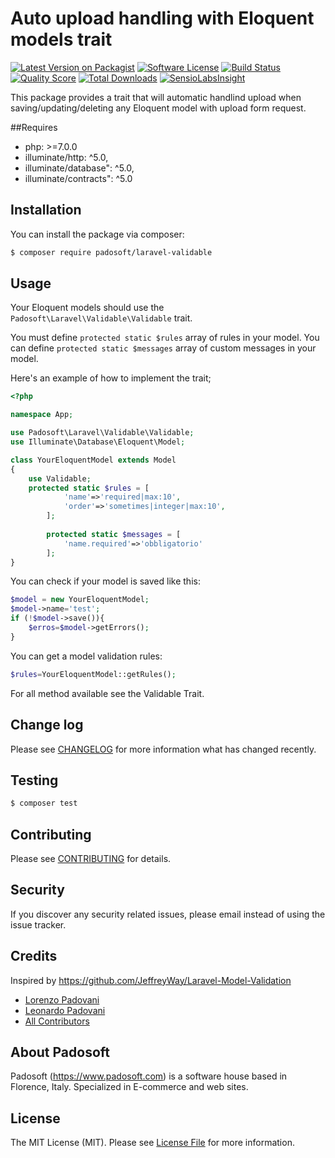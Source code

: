 # Auto upload handling with Eloquent models trait

[![Latest Version on Packagist](https://img.shields.io/packagist/v/padosoft/laravel-validable.svg?style=flat-square)](https://packagist.org/packages/padosoft/laravel-validable)
[![Software License](https://img.shields.io/badge/license-MIT-brightgreen.svg?style=flat-square)](LICENSE.md)
[![Build Status](https://img.shields.io/travis/padosoft/laravel-validable/master.svg?style=flat-square)](https://travis-ci.org/padosoft/laravel-validable)
[![Quality Score](https://img.shields.io/scrutinizer/g/padosoft/laravel-validable.svg?style=flat-square)](https://scrutinizer-ci.com/g/padosoft/laravel-validable)
[![Total Downloads](https://img.shields.io/packagist/dt/padosoft/laravel-validable.svg?style=flat-square)](https://packagist.org/packages/padosoft/laravel-validable)
[![SensioLabsInsight](https://img.shields.io/sensiolabs/i/4570b2c7-71c6-4b11-9214-da078fb51a98.svg?style=flat-square)](https://insight.sensiolabs.com/projects/4570b2c7-71c6-4b11-9214-da078fb51a98)

This package provides a trait that will automatic handlind upload when saving/updating/deleting any Eloquent model with upload form request.

##Requires
  
- php: >=7.0.0
- illuminate/http: ^5.0,
- illuminate/database": ^5.0,
- illuminate/contracts": ^5.0
  
## Installation

You can install the package via composer:
``` bash
$ composer require padosoft/laravel-validable
```

## Usage

Your Eloquent models should use the `Padosoft\Laravel\Validable\Validable` trait.

You must define `protected static $rules`  array of rules in your model. 
You can define `protected static $messages`  array of custom messages in your model. 

Here's an example of how to implement the trait;

```php
<?php

namespace App;

use Padosoft\Laravel\Validable\Validable;
use Illuminate\Database\Eloquent\Model;

class YourEloquentModel extends Model
{
    use Validable;
    protected static $rules = [
            'name'=>'required|max:10',
            'order'=>'sometimes|integer|max:10',
        ];
    
        protected static $messages = [
            'name.required'=>'obbligatorio'
        ];
}
```

You can check if your model is saved like this:

```php
$model = new YourEloquentModel;
$model->name='test';
if (!$model->save()){
    $erros=$model->getErrors();
}
```
You can get a model validation rules:

```php
$rules=YourEloquentModel::getRules();
```

For all method available see the Validable Trait.

## Change log

Please see [CHANGELOG](CHANGELOG.md) for more information what has changed recently.

## Testing

``` bash
$ composer test
```

## Contributing

Please see [CONTRIBUTING](CONTRIBUTING.md) for details.

## Security

If you discover any security related issues, please email instead of using the issue tracker.

## Credits
Inspired by https://github.com/JeffreyWay/Laravel-Model-Validation
- [Lorenzo Padovani](https://github.com/lopadova)
- [Leonardo Padovani](https://github.com/leopado)
- [All Contributors](../../contributors)

## About Padosoft
Padosoft (https://www.padosoft.com) is a software house based in Florence, Italy. Specialized in E-commerce and web sites.

## License

The MIT License (MIT). Please see [License File](LICENSE.md) for more information.
